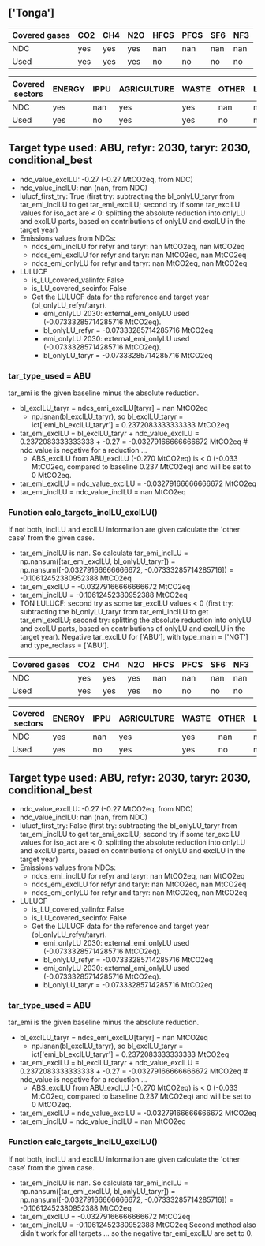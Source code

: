 ## ['Tonga']



| Covered gases | CO2 | CH4 | N2O | HFCS | PFCS | SF6 | NF3 |
| ---- | ---- | ---- | ---- | ---- | ---- | ---- | ----  |
| NDC | yes | yes | yes | nan | nan | nan | nan |
| Used | yes | yes | yes | no | no | no | no |

| Covered sectors | ENERGY | IPPU | AGRICULTURE | WASTE | OTHER | LULUCF |
| ---- | ---- | ---- | ---- | ---- | ---- | ----  |
| NDC | yes | nan | yes | yes | nan | nan |
| Used | yes | no | yes | yes | no | no |



## Target type used: ABU, refyr: 2030, taryr: 2030, conditional_best
- ndc_value_exclLU: -0.27 (-0.27 MtCO2eq, from NDC)
- ndc_value_inclLU: nan (nan, from NDC)
- lulucf_first_try: True
(first try: subtracting the bl_onlyLU_taryr from tar_emi_inclLU to get tar_emi_exclLU;
second try if some tar_exclLU values for iso_act are < 0: splitting the absolute reduction into onlyLU and exclLU parts, based on contributions of onlyLU and exclLU in the target year)
- Emissions values from NDCs:
  - ndcs_emi_inclLU for refyr and taryr: nan MtCO2eq, nan MtCO2eq
  - ndcs_emi_exclLU for refyr and taryr: nan MtCO2eq, nan MtCO2eq
  - ndcs_emi_onlyLU for refyr and taryr: nan MtCO2eq, nan MtCO2eq
- LULUCF
  - is_LU_covered_valinfo: False
  - is_LU_covered_secinfo: False
  - Get the LULUCF data for the reference and target year (bl_onlyLU_refyr/taryr).
    - emi_onlyLU 2030: external_emi_onlyLU used (-0.07333285714285716 MtCO2eq).
    - bl_onlyLU_refyr = -0.07333285714285716 MtCO2eq
    - emi_onlyLU 2030: external_emi_onlyLU used (-0.07333285714285716 MtCO2eq).
    - bl_onlyLU_taryr = -0.07333285714285716 MtCO2eq
### tar_type_used = ABU
tar_emi is the given baseline minus the absolute reduction.
- bl_exclLU_taryr = ndcs_emi_exclLU[taryr] = nan MtCO2eq
  - np.isnan(bl_exclLU_taryr), so bl_exclLU_taryr = ict['emi_bl_exclLU_taryr'] = 0.2372083333333333 MtCO2eq
- tar_emi_exclLU = bl_exclLU_taryr + ndc_value_exclLU = 0.2372083333333333 + -0.27 = -0.03279166666666672 MtCO2eq # ndc_value is negative for a reduction ...
  - ABS_exclLU from ABU_exclLU (-0.270 MtCO2eq) is < 0 (-0.033 MtCO2eq, compared to baseline 0.237 MtCO2eq) and will be set to 0 MtCO2eq.
- tar_emi_exclLU = ndc_value_exclLU = -0.03279166666666672 MtCO2eq
- tar_emi_inclLU = ndc_value_inclLU = nan MtCO2eq
### Function calc_targets_inclLU_exclLU()
If not both, inclLU and exclLU information are given calculate the 'other case' from the given case.
- tar_emi_inclLU is nan. So calculate tar_emi_inclLU = np.nansum([tar_emi_exclLU, bl_onlyLU_taryr]) = np.nansum([-0.03279166666666672, -0.07333285714285716]) = -0.10612452380952388 MtCO2eq
- tar_emi_exclLU = -0.03279166666666672 MtCO2eq
- tar_emi_inclLU = -0.10612452380952388 MtCO2eq
- TON LULUCF: second try as some tar_exclLU values < 0 (first try: subtracting the bl_onlyLU_taryr from tar_emi_inclLU to get tar_emi_exclLU; 
    second try: splitting the absolute reduction into onlyLU and exclLU parts, based on contributions of onlyLU and exclLU in the target year). 
    Negative tar_exclLU for ['ABU'], with type_main = ['NGT'] and type_reclass = ['ABU'].



| Covered gases | CO2 | CH4 | N2O | HFCS | PFCS | SF6 | NF3 |
| ---- | ---- | ---- | ---- | ---- | ---- | ---- | ----  |
| NDC | yes | yes | yes | nan | nan | nan | nan |
| Used | yes | yes | yes | no | no | no | no |

| Covered sectors | ENERGY | IPPU | AGRICULTURE | WASTE | OTHER | LULUCF |
| ---- | ---- | ---- | ---- | ---- | ---- | ----  |
| NDC | yes | nan | yes | yes | nan | nan |
| Used | yes | no | yes | yes | no | no |



## Target type used: ABU, refyr: 2030, taryr: 2030, conditional_best
- ndc_value_exclLU: -0.27 (-0.27 MtCO2eq, from NDC)
- ndc_value_inclLU: nan (nan, from NDC)
- lulucf_first_try: False
(first try: subtracting the bl_onlyLU_taryr from tar_emi_inclLU to get tar_emi_exclLU;
second try if some tar_exclLU values for iso_act are < 0: splitting the absolute reduction into onlyLU and exclLU parts, based on contributions of onlyLU and exclLU in the target year)
- Emissions values from NDCs:
  - ndcs_emi_inclLU for refyr and taryr: nan MtCO2eq, nan MtCO2eq
  - ndcs_emi_exclLU for refyr and taryr: nan MtCO2eq, nan MtCO2eq
  - ndcs_emi_onlyLU for refyr and taryr: nan MtCO2eq, nan MtCO2eq
- LULUCF
  - is_LU_covered_valinfo: False
  - is_LU_covered_secinfo: False
  - Get the LULUCF data for the reference and target year (bl_onlyLU_refyr/taryr).
    - emi_onlyLU 2030: external_emi_onlyLU used (-0.07333285714285716 MtCO2eq).
    - bl_onlyLU_refyr = -0.07333285714285716 MtCO2eq
    - emi_onlyLU 2030: external_emi_onlyLU used (-0.07333285714285716 MtCO2eq).
    - bl_onlyLU_taryr = -0.07333285714285716 MtCO2eq
### tar_type_used = ABU
tar_emi is the given baseline minus the absolute reduction.
- bl_exclLU_taryr = ndcs_emi_exclLU[taryr] = nan MtCO2eq
  - np.isnan(bl_exclLU_taryr), so bl_exclLU_taryr = ict['emi_bl_exclLU_taryr'] = 0.2372083333333333 MtCO2eq
- tar_emi_exclLU = bl_exclLU_taryr + ndc_value_exclLU = 0.2372083333333333 + -0.27 = -0.03279166666666672 MtCO2eq # ndc_value is negative for a reduction ...
  - ABS_exclLU from ABU_exclLU (-0.270 MtCO2eq) is < 0 (-0.033 MtCO2eq, compared to baseline 0.237 MtCO2eq) and will be set to 0 MtCO2eq.
- tar_emi_exclLU = ndc_value_exclLU = -0.03279166666666672 MtCO2eq
- tar_emi_inclLU = ndc_value_inclLU = nan MtCO2eq
### Function calc_targets_inclLU_exclLU()
If not both, inclLU and exclLU information are given calculate the 'other case' from the given case.
- tar_emi_inclLU is nan. So calculate tar_emi_inclLU = np.nansum([tar_emi_exclLU, bl_onlyLU_taryr]) = np.nansum([-0.03279166666666672, -0.07333285714285716]) = -0.10612452380952388 MtCO2eq
- tar_emi_exclLU = -0.03279166666666672 MtCO2eq
- tar_emi_inclLU = -0.10612452380952388 MtCO2eq    Second method also didn't work for all targets ... so the negative tar_emi_exclLU are set to 0.